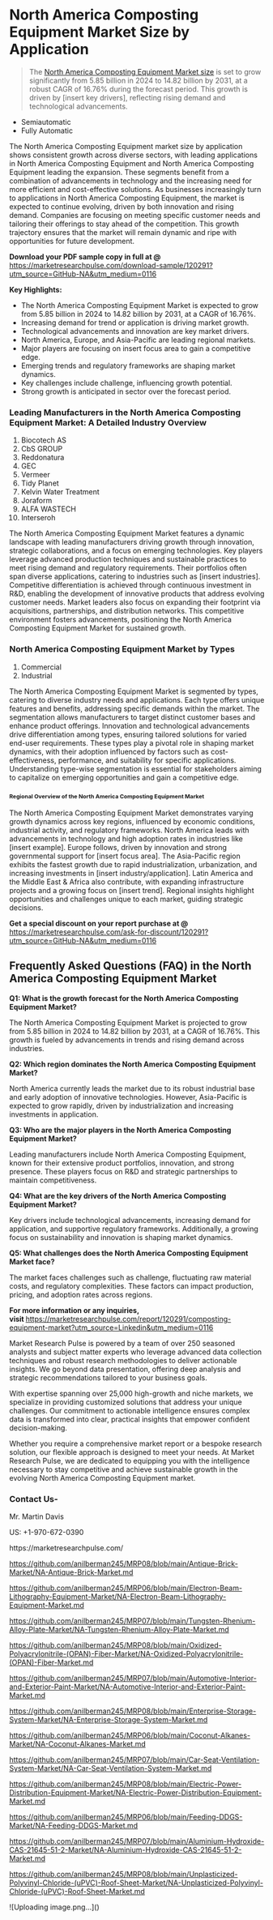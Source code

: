 <h1>North America Composting Equipment Market&nbsp;Size by Application</h1><blockquote><p>The <a href="https://marketresearchpulse.com/download-sample/120291?utm_source=GitHub-NA&amp;utm_medium=0116">North America Composting Equipment Market size</a> is set to grow significantly from 5.85 billion in 2024 to 14.82 billion by 2031, at a robust CAGR of 16.76% during the forecast period. This growth is driven by [insert key drivers], reflecting rising demand and technological advancements.</p></blockquote><ul><li>Semiautomatic<li> Fully Automatic</li></ul><p>The North America Composting Equipment market size by application shows consistent growth across diverse sectors, with leading applications in North America Composting Equipment and North America Composting Equipment leading the expansion. These segments benefit from a combination of advancements in technology and the increasing need for more efficient and cost-effective solutions. As businesses increasingly turn to applications in North America Composting Equipment, the market is expected to continue evolving, driven by both innovation and rising demand. Companies are focusing on meeting specific customer needs and tailoring their offerings to stay ahead of the competition. This growth trajectory ensures that the market will remain dynamic and ripe with opportunities for future development.</p><p><strong>Download your PDF sample copy in full at @ </strong><a href="https://marketresearchpulse.com/download-sample/120291?utm_source=GitHub-NA&amp;utm_medium=0116">https://marketresearchpulse.com/download-sample/120291?utm_source=GitHub-NA&amp;utm_medium=0116</a></p><p><strong>Key Highlights: </strong></p><ul><li>The North America Composting Equipment Market is expected to grow from 5.85 billion in 2024 to 14.82 billion by 2031, at a CAGR of 16.76%.</li><li>Increasing demand for trend or application is driving market growth.</li><li>Technological advancements and innovation are key market drivers.</li><li>North America, Europe, and Asia-Pacific are leading regional markets.</li><li>Major players are focusing on insert focus area to gain a competitive edge.</li><li>Emerging trends and regulatory frameworks are shaping market dynamics.</li><li>Key challenges include challenge, influencing growth potential.</li><li>Strong growth is anticipated in sector over the forecast period.</li></ul><h3>Leading Manufacturers in the North America Composting Equipment Market: A Detailed Industry Overview</h3><ol><li>Biocotech AS</li><li>CbS GROUP</li><li>Reddonatura</li><li>GEC</li><li>Vermeer</li><li>Tidy Planet</li><li>Kelvin Water Treatment</li><li>Joraform</li><li>ALFA WASTECH</li><li>Interseroh</li></ol><div class="flex max-w-full flex-col flex-grow"><div class="min-h-8 text-message flex w-full flex-col items-end gap-2 whitespace-normal break-words [.text-message+&amp;]:mt-5" dir="auto" data-message-author-role="assistant" data-message-id="fd8432e4-4910-450d-b182-61b7bfb0a01f" data-message-model-slug="gpt-4o"><div class="flex w-full flex-col gap-1 empty:hidden first:pt-[3px]"><div class="markdown prose w-full break-words dark:prose-invert light"><p>The North America Composting Equipment Market features a dynamic landscape with leading manufacturers driving growth through innovation, strategic collaborations, and a focus on emerging technologies. Key players leverage advanced production techniques and sustainable practices to meet rising demand and regulatory requirements. Their portfolios often span diverse applications, catering to industries such as [insert industries]. Competitive differentiation is achieved through continuous investment in R&amp;D, enabling the development of innovative products that address evolving customer needs. Market leaders also focus on expanding their footprint via acquisitions, partnerships, and distribution networks. This competitive environment fosters advancements, positioning the North America Composting Equipment Market for sustained growth.</p></div></div></div></div><h3>North America Composting Equipment Market by Types</h3><ol><li>Commercial<li> Industrial</li></ol><div class="flex max-w-full flex-col flex-grow"><div class="min-h-8 text-message flex w-full flex-col items-end gap-2 whitespace-normal break-words [.text-message+&amp;]:mt-5" dir="auto" data-message-author-role="assistant" data-message-id="084470be-0bb7-4664-bddf-5156b4f41249" data-message-model-slug="gpt-4o-mini"><div class="flex w-full flex-col gap-1 empty:hidden first:pt-[3px]"><div class="markdown prose w-full break-words dark:prose-invert light"><p>The North America Composting Equipment Market is segmented by types, catering to diverse industry needs and applications. Each type offers unique features and benefits, addressing specific demands within the market. The segmentation allows manufacturers to target distinct customer bases and enhance product offerings. Innovation and technological advancements drive differentiation among types, ensuring tailored solutions for varied end-user requirements. These types play a pivotal role in shaping market dynamics, with their adoption influenced by factors such as cost-effectiveness, performance, and suitability for specific applications. Understanding type-wise segmentation is essential for stakeholders aiming to capitalize on emerging opportunities and gain a competitive edge.</p></div></div></div></div><h3><span style="font-size: 11px;">Regional Overview of the North America Composting Equipment Market</span></h3><div class="flex max-w-full flex-col flex-grow"><div class="min-h-8 text-message flex w-full flex-col items-end gap-2 whitespace-normal break-words [.text-message+&amp;]:mt-5" dir="auto" data-message-author-role="assistant" data-message-id="e9038762-ce64-4e30-91c9-9bd413514231" data-message-model-slug="gpt-4o-mini"><div class="flex w-full flex-col gap-1 empty:hidden first:pt-[3px]"><div class="markdown prose w-full break-words dark:prose-invert light"><p>The North America Composting Equipment Market demonstrates varying growth dynamics across key regions, influenced by economic conditions, industrial activity, and regulatory frameworks. North America leads with advancements in technology and high adoption rates in industries like [insert example]. Europe follows, driven by innovation and strong governmental support for [insert focus area]. The Asia-Pacific region exhibits the fastest growth due to rapid industrialization, urbanization, and increasing investments in [insert industry/application]. Latin America and the Middle East &amp; Africa also contribute, with expanding infrastructure projects and a growing focus on [insert trend]. Regional insights highlight opportunities and challenges unique to each market, guiding strategic decisions.</p></div></div></div></div><p><strong>Get a special discount on your report purchase at @ </strong><a href="https://marketresearchpulse.com/ask-for-discount/120291?utm_source=GitHub-NA&amp;utm_medium=0116">https://marketresearchpulse.com/ask-for-discount/120291?utm_source=GitHub-NA&amp;utm_medium=0116</a></p><h2>Frequently Asked Questions (FAQ) in the North America Composting Equipment Market</h2><p><strong>Q1: What is the growth forecast for the North America Composting Equipment Market?</strong></p><p>The North America Composting Equipment Market is projected to grow from 5.85 billion in 2024 to 14.82 billion by 2031, at a CAGR of 16.76%. This growth is fueled by advancements in trends and rising demand across industries.</p><p><strong>Q2: Which region dominates the North America Composting Equipment Market?</strong></p><p>North America currently leads the market due to its robust industrial base and early adoption of innovative technologies. However, Asia-Pacific is expected to grow rapidly, driven by industrialization and increasing investments in application.</p><p><strong>Q3: Who are the major players in the North America Composting Equipment Market?</strong></p><p>Leading manufacturers include North America Composting Equipment, known for their extensive product portfolios, innovation, and strong presence. These players focus on R&amp;D and strategic partnerships to maintain competitiveness.</p><p><strong>Q4: What are the key drivers of the North America Composting Equipment Market?</strong></p><p>Key drivers include technological advancements, increasing demand for application, and supportive regulatory frameworks. Additionally, a growing focus on sustainability and innovation is shaping market dynamics.</p><p><strong>Q5: What challenges does the North America Composting Equipment Market face?</strong></p><p>The market faces challenges such as challenge, fluctuating raw material costs, and regulatory complexities. These factors can impact production, pricing, and adoption rates across regions.</p><p><strong>For more information or any inquiries, visit&nbsp;</strong><a href="https://marketresearchpulse.com/report/120291/composting-equipment-market?utm_source=Linkedin&utm_medium=0116">https://marketresearchpulse.com/report/120291/composting-equipment-market?utm_source=Linkedin&utm_medium=0116</a></p><p>Market Research Pulse is powered by a team of over 250 seasoned analysts and subject matter experts who leverage advanced data collection techniques and robust research methodologies to deliver actionable insights. We go beyond data presentation, offering deep analysis and strategic recommendations tailored to your business goals.</p><p>With expertise spanning over 25,000 high-growth and niche markets, we specialize in providing customized solutions that address your unique challenges. Our commitment to actionable intelligence ensures complex data is transformed into clear, practical insights that empower confident decision-making.</p><p>Whether you require a comprehensive market report or a bespoke research solution, our flexible approach is designed to meet your needs. At Market Research Pulse, we are dedicated to equipping you with the intelligence necessary to stay competitive and achieve sustainable growth in the evolving North America Composting Equipment market.</p><h3><strong>Contact Us-</strong></h3><p>Mr. Martin Davis</p><p>US: +1-970-672-0390</p><p>https://marketresearchpulse.com/</p><p><a href="https://github.com/anilberman245/MRP08/blob/main/Antique-Brick-Market/NA-Antique-Brick-Market.md">https://github.com/anilberman245/MRP08/blob/main/Antique-Brick-Market/NA-Antique-Brick-Market.md</a></p><p><a href="https://github.com/anilberman245/MRP06/blob/main/Electron-Beam-Lithography-Equipment-Market/NA-Electron-Beam-Lithography-Equipment-Market.md">https://github.com/anilberman245/MRP06/blob/main/Electron-Beam-Lithography-Equipment-Market/NA-Electron-Beam-Lithography-Equipment-Market.md</a></p><p><a href="https://github.com/anilberman245/MRP07/blob/main/Tungsten-Rhenium-Alloy-Plate-Market/NA-Tungsten-Rhenium-Alloy-Plate-Market.md">https://github.com/anilberman245/MRP07/blob/main/Tungsten-Rhenium-Alloy-Plate-Market/NA-Tungsten-Rhenium-Alloy-Plate-Market.md</a></p><p><a href="https://github.com/anilberman245/MRP08/blob/main/Oxidized-Polyacrylonitrile-(OPAN)-Fiber-Market/NA-Oxidized-Polyacrylonitrile-(OPAN)-Fiber-Market.md">https://github.com/anilberman245/MRP08/blob/main/Oxidized-Polyacrylonitrile-(OPAN)-Fiber-Market/NA-Oxidized-Polyacrylonitrile-(OPAN)-Fiber-Market.md</a></p><p><a href="https://github.com/anilberman245/MRP07/blob/main/Automotive-Interior-and-Exterior-Paint-Market/NA-Automotive-Interior-and-Exterior-Paint-Market.md">https://github.com/anilberman245/MRP07/blob/main/Automotive-Interior-and-Exterior-Paint-Market/NA-Automotive-Interior-and-Exterior-Paint-Market.md</a></p><p><a href="https://github.com/anilberman245/MRP08/blob/main/Enterprise-Storage-System-Market/NA-Enterprise-Storage-System-Market.md">https://github.com/anilberman245/MRP08/blob/main/Enterprise-Storage-System-Market/NA-Enterprise-Storage-System-Market.md</a></p><p><a href="https://github.com/anilberman245/MRP06/blob/main/Coconut-Alkanes-Market/NA-Coconut-Alkanes-Market.md">https://github.com/anilberman245/MRP06/blob/main/Coconut-Alkanes-Market/NA-Coconut-Alkanes-Market.md</a></p><p><a href="https://github.com/anilberman245/MRP07/blob/main/Car-Seat-Ventilation-System-Market/NA-Car-Seat-Ventilation-System-Market.md">https://github.com/anilberman245/MRP07/blob/main/Car-Seat-Ventilation-System-Market/NA-Car-Seat-Ventilation-System-Market.md</a></p><p><a href="https://github.com/anilberman245/MRP08/blob/main/Electric-Power-Distribution-Equipment-Market/NA-Electric-Power-Distribution-Equipment-Market.md">https://github.com/anilberman245/MRP08/blob/main/Electric-Power-Distribution-Equipment-Market/NA-Electric-Power-Distribution-Equipment-Market.md</a></p><p><a href="https://github.com/anilberman245/MRP06/blob/main/Feeding-DDGS-Market/NA-Feeding-DDGS-Market.md">https://github.com/anilberman245/MRP06/blob/main/Feeding-DDGS-Market/NA-Feeding-DDGS-Market.md</a></p><p><a href="https://github.com/anilberman245/MRP07/blob/main/Aluminium-Hydroxide-CAS-21645-51-2-Market/NA-Aluminium-Hydroxide-CAS-21645-51-2-Market.md">https://github.com/anilberman245/MRP07/blob/main/Aluminium-Hydroxide-CAS-21645-51-2-Market/NA-Aluminium-Hydroxide-CAS-21645-51-2-Market.md</a></p><p><a href="https://github.com/anilberman245/MRP08/blob/main/Unplasticized-Polyvinyl-Chloride-(uPVC)-Roof-Sheet-Market/NA-Unplasticized-Polyvinyl-Chloride-(uPVC)-Roof-Sheet-Market.md">https://github.com/anilberman245/MRP08/blob/main/Unplasticized-Polyvinyl-Chloride-(uPVC)-Roof-Sheet-Market/NA-Unplasticized-Polyvinyl-Chloride-(uPVC)-Roof-Sheet-Market.md</a></p>
![Uploading image.png…]()
